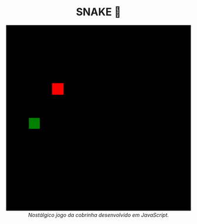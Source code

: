 <h1 align="center"> SNAKE 🐍</h1>

<p align="center">
  <a href="https://snake-jogo.netlify.app/">
    <img 
         src="https://github.com/William-Koerich/snake-game/blob/main/img/snake.gif?raw=true" 
         alt="Snake Game" 
    />
  </a>
  <br />
  <i>Nostálgico jogo da cobrinha desenvolvido em JavaScript.</i>
</p>